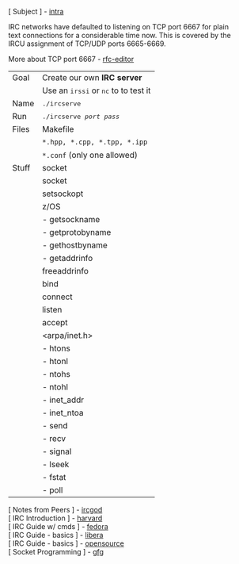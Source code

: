 [ Subject ] - [intra](https://cdn.intra.42.fr/pdf/pdf/72125/en.subject.pdf) 

IRC networks have defaulted to listening on TCP port 6667 for plain   \
   text connections for a considerable time now.  This is covered by the  \
   IRCU assignment of TCP/UDP ports 6665-6669. 
   
   More about TCP port 6667 - [rfc-editor](https://www.rfc-editor.org/rfc/rfc7194)

|       |       |
|-------|-------|
Goal    | Create our own **IRC server** 
&#8239; | Use an <kbd>irssi</kbd> or <kbd>nc</kbd> to to test it 
Name    | <kbd> ./ircserve </kbd>
Run     | <kbd> ./ircserve _port_  _pass_ </kbd>
Files   | Makefile
&#8239; | `*.hpp, *.cpp, *.tpp, *.ipp`
&#8239; | `*.conf` (only one allowed)
Stuff   | socket
&#8239; | socket
&#8239; | setsockopt
&#8239; | z/OS
&#8239; | - getsockname
&#8239; | - getprotobyname
&#8239; | - gethostbyname
&#8239; | - getaddrinfo
&#8239; | freeaddrinfo
&#8239; | bind
&#8239; | connect
&#8239; | listen
&#8239; | accept
&#8239; | <arpa/inet.h>
&#8239; | - htons
&#8239; | - htonl
&#8239; | - ntohs
&#8239; | - ntohl
&#8239; | - inet_addr
&#8239; | - inet_ntoa
&#8239; | - send
&#8239; | - recv
&#8239; | - signal
&#8239; | - lseek
&#8239; | - fstat
&#8239; | - poll | select


[ Notes from Peers ] - [ircgod](https://ircgod.com/posts)  \
[ IRC Introduction ] - [harvard](https://cyber.harvard.edu/lawofcyberspace/irc.html)  \
[ IRC Guide w/ cmds ] - [fedora](https://fedoramagazine.org/beginners-guide-irc)  \
[ IRC Guide - basics ] - [libera](https://libera.chat/guides/basics)  \
[ IRC Guide - basics ] - [opensource](https://opensource.com/life/16/6/irc-quickstart-guide)  \
[ Socket Programming ] - [gfg](https://www.geeksforgeeks.org/socket-programming-cc/)
